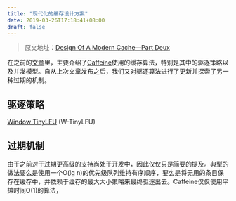 ```yaml
---
title: "现代化的缓存设计方案"
date: 2019-03-26T17:18:41+08:00
draft: false
---
```


> 原文地址：[Design Of A Modern Cache—Part Deux](http://highscalability.com/blog/2019/2/25/design-of-a-modern-cachepart-deux.html)

在之前的[文章](http://highscalability.com/blog/2016/1/25/design-of-a-modern-cache.html)里，主要介绍了[Caffeine](https://github.com/ben-manes/caffeine)使用的缓存算法，特别是其中的驱逐策略以及并发模型。自从上次文章发布之后，我们又对驱逐算法进行了更新并探索了另一种过期的机制。

## 驱逐策略

[Window TinyLFU](https://dl.acm.org/citation.cfm?id=3149371) (W-TinyLFU)

## 过期机制

由于之前对于过期更高级的支持尚处于开发中，因此仅仅只是简要的提及。典型的做法要么是使用一个O(lg n)的优先级队列维持有序顺序，要么是将无用的条目保存在缓存中，并依赖于缓存的最大大小策略来最终驱逐出去。Caffeine仅仅使用平摊时间O(1)的算法，